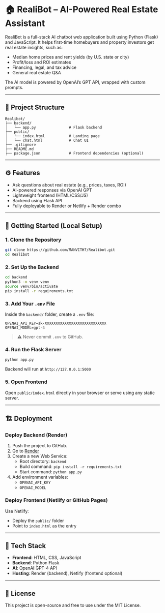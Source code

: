 # 🏠 RealiBot – AI-Powered Real Estate Assistant

RealiBot is a full-stack AI chatbot web application built using Python (Flask) and JavaScript. It helps first-time homebuyers and property investors get real estate insights, such as:
- Median home prices and rent yields (by U.S. state or city)
- Profit/loss and ROI estimates
- Financing, legal, and tax advice
- General real estate Q&A

The AI model is powered by OpenAI’s GPT API, wrapped with custom prompts.

---

## 📁 Project Structure

```
Realibot/
├── backend/
│   └── app.py               # Flask backend
├── public/
│   └── index.html           # Landing page
│   └── chat.html            # Chat UI
├── .gitignore
├── README.md
├── package.json             # Frontend dependencies (optional)
```

---

## ⚙️ Features

- Ask questions about real estate (e.g., prices, taxes, ROI)
- AI-powered responses via OpenAI GPT
- Lightweight frontend (HTML/CSS/JS)
- Backend using Flask API
- Fully deployable to Render or Netlify + Render combo

---

## 🚀 Getting Started (Local Setup)

### 1. Clone the Repository

```bash
git clone https://github.com/MANVITH7/Realibot.git
cd Realibot
```

### 2. Set Up the Backend

```bash
cd backend
python3 -m venv venv
source venv/bin/activate
pip install -r requirements.txt
```

### 3. Add Your `.env` File

Inside the `backend/` folder, create a `.env` file:

```
OPENAI_API_KEY=sk-XXXXXXXXXXXXXXXXXXXXXXXXXXXX
OPENAI_MODEL=gpt-4
```

> ⚠️ Never commit `.env` to GitHub.

### 4. Run the Flask Server

```bash
python app.py
```

Backend will run at `http://127.0.0.1:5000`

### 5. Open Frontend

Open `public/index.html` directly in your browser or serve using any static server.

---

## 🏗 Deployment

### Deploy Backend (Render)

1. Push the project to GitHub.
2. Go to [Render](https://render.com/)
3. Create a new Web Service:
   - Root directory: `backend`
   - Build command: `pip install -r requirements.txt`
   - Start command: `python app.py`
4. Add environment variables:
   - `OPENAI_API_KEY`
   - `OPENAI_MODEL`

### Deploy Frontend (Netlify or GitHub Pages)

Use Netlify:
- Deploy the `public/` folder
- Point to `index.html` as the entry

---

## 🧠 Tech Stack

- **Frontend**: HTML, CSS, JavaScript
- **Backend**: Python Flask
- **AI**: OpenAI GPT-4 API
- **Hosting**: Render (backend), Netlify (frontend optional)

---

## 📜 License

This project is open-source and free to use under the MIT License.
